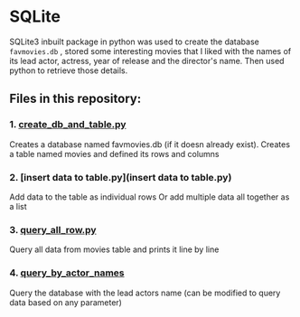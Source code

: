 # SQLite
SQLite3 inbuilt package in python was used to create the database `favmovies.db` ,  stored some interesting movies that I liked with the names of its lead actor, actress, year of release and the director's name. Then used python to retrieve those details.

Files in this repository:
--- 
### 1. [create_db_and_table.py](create_db_and_table.py)
Creates a database named favmovies.db (if it doesn already exist).
Creates a table named movies and defined its rows and columns

### 2. [insert data to table.py](insert data to table.py)
Add data to the table as individual rows
Or add multiple data all together as a list

### 3. [query_all_row.py](query_all_row.py)
Query all data from movies table and prints it line by line

### 4. [query_by_actor_names](query_by_actor_names.py)
Query the database with the lead actors name
(can be modified to query data based on any parameter)


